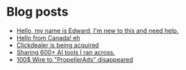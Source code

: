 # Blog posts
<!-- BLOG-POST-LIST:START -->
- [Hello, my name is Edward, I&#39;m new to this and need help.](https://afflift.com/f/threads/hello-my-name-is-edward-im-new-to-this-and-need-help.10536/)
- [Hello from Canada! eh](https://afflift.com/f/threads/hello-from-canada-eh.10519/)
- [Clickdealer is being acquired](https://afflift.com/f/threads/clickdealer-is-being-acquired.10529/)
- [Sharing 600+ AI tools I ran across.](https://afflift.com/f/threads/sharing-600-ai-tools-i-ran-across.10535/)
- [100$ Wire to &quot;PropellerAds&quot; disappeared](https://afflift.com/f/threads/100-wire-to-propellerads-disappeared.10244/)
<!-- BLOG-POST-LIST:END -->
